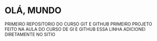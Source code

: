 # OLÁ, MUNDO
PRIMEIRO REPOSITORIO DO CURSO GIT E GITHUB
PRIMEIRO PROJETO FEITO NA AULA DO CURSO DE GI E GITHUB
ESSA LINHA ADICIONEI DIRETAMENTE NO SITIO
